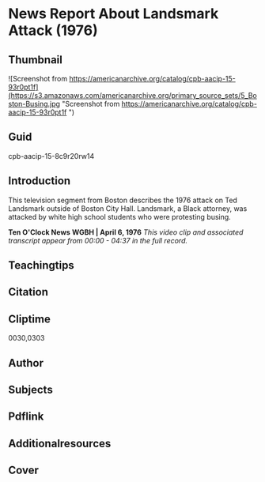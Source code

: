 # News Report About Landsmark Attack (1976)

## Thumbnail

![Screenshot from https://americanarchive.org/catalog/cpb-aacip-15-93r0pt1f](https://s3.amazonaws.com/americanarchive.org/primary_source_sets/5_Boston-Busing.jpg "Screenshot from https://americanarchive.org/catalog/cpb-aacip-15-93r0pt1f ")

## Guid
cpb-aacip-15-8c9r20rw14

## Introduction

This television segment from Boston describes the 1976 attack on Ted Landsmark outside of Boston City Hall. Landsmark, a Black attorney, was attacked by white high school students who were protesting busing. 

<b>Ten O'Clock News</b>
<b>WGBH | April 6, 1976</b>
<i>This video clip and associated transcript appear from 00:00 - 04:37 in the full record.</i>

## Teachingtips

## Citation

## Cliptime

0030,0303

## Author
## Subjects
## Pdflink
## Additionalresources
## Cover
